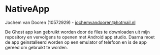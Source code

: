 # NativeApp

Jochem van Dooren (10572929) - jochemvandooren@hotmail.nl

De Ghost app kan gebruikt worden door de files te downloaden uit mijn repository en vervolgens te openen met Android app studio. Daarna moet de app geinstalleerd worden op een emulator of telefoon en is de app gereed om gebruikt te worden.
